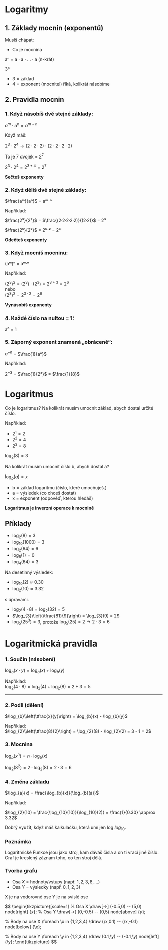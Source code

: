 # Logaritmy

## 1. Základy mocnin (exponentů)

Musíš chápat:
- Co je mocnina

aⁿ = a · a · ... · a (n-krát)

3⁴  
- 3 = základ  
- 4 = exponent (mocnitel) říká, kolikrát násobíme  

## 2. Pravidla mocnin

### 1. Když násobíš dvě stejné základy:

$a^{m} \cdot a^{n} = a^{m+n}$

Když máš:  

$2^{3} \cdot 2^{4} → (2 \cdot 2 \cdot 2) \cdot (2 \cdot 2 \cdot 2 \cdot 2)$  

To je 7 dvojek = $2^{7}$  

$2^{3} \cdot 2^{4} = 2^{3+4} = 2^{7}$

**Sečteš exponenty**

### 2. Když dělíš dvě stejné základy:

$\frac{aᵐ}{aⁿ}$ = aᵐ⁻ⁿ

Například:

$\frac{2⁵}{2²}$ = $\frac{(2·2·2·2·2)}{(2·2)}$  = 2³

$\frac{2⁵}{2²}$ = 2⁵⁻² = 2³

**Odečteš exponenty**

### 3. Když mocníš mocninu:

(aᵐ)ⁿ = aᵐ·ⁿ

Například:

$(2^{3})^{2} = (2^{3}) \cdot (2^{3}) = 2^{3+3} = 2^{6}$  
nebo  
$(2^{3})^{2} = 2^{3 \cdot 2} = 2^{6}$

**Vynásobíš exponenty**

### 4. Každé číslo na nultou = 1:

a⁰ = 1

### 5. Záporný exponent znamená „obráceně“:

$a^{-n}$ = $\frac{1}{aⁿ}$

Například:

$2^{-3}$ = $\frac{1}{2³}$ = $\frac{1}{8}$


# Logaritmus

Co je logaritmus?
Na kolikrát musím umocnit základ, abych dostal určité číslo.

Například:
- $2^{1} = 2$
- $2^{2} = 4$
- $2^{3} = 8$

$\log_{2}(8) = 3$

Na kolikrát musím umocnit číslo b, abych dostal a?

$\log_{b}(a) = x$

- b = základ logaritmu (číslo, které umocňuješ.)
- a = výsledek (co chceš dostat) 
- x = exponent (odpověď, kterou hledáš)

**Logaritmus je inverzní operace k mocnině**

## Příklady

- $\log_{2}(8) = 3$
- $\log_{10}(1000) = 3$
- $\log_{2}(64) = 6$
- $\log_{5}(1) = 0$
- $\log_{4}(64) = 3$

Na desetinný výsledek: 
- $\log_{10}(2) \approx 0.30$
- $\log_{2}(10) \approx 3.32$


s úpravami.

- $\log_{2}(4 \cdot 8) = \log_{2}(32) = 5$
- $\log_{3}\\left(\tfrac{81}{9}\right) = \log_{3}(9) = 2$
- $\log_{5}(25^{3}) = 3$, protože $\log_{5}(25) = 2 → 2 \cdot 3 = 6$


# Logaritmická pravidla

### 1. Součin (násobení)

$\log_{b}(x \cdot y) = \log_{b}(x) + \log_{b}(y)$

Například:  
$\log_{2}(4 \cdot 8) = \log_{2}(4) + \log_{2}(8) = 2 + 3 = 5$

---

### 2. Podíl (dělení)

$\log_{b}\\left(\tfrac{x}{y}\right) = \log_{b}(x) - \log_{b}(y)$

Například:  
$\log_{2}\\left(\tfrac{8}{2}\right) = \log_{2}(8) - \log_{2}(2) = 3 - 1 = 2$


### 3. Mocnina

$\log_{b}(x^{n}) = n \cdot \log_{b}(x)$


$\log_{2}(8^{2}) = 2 \cdot \log_{2}(8) = 2 \cdot 3 = 6$

### 4. Změna základu

$\log_{a}(x) = \frac{\log_{b}(x)}{\log_{b}(a)}$

Například:

$\log_{2}(10) = \frac{\log_{10}(10)}{\log_{10}(2)} = \frac{1}{0.30} \approx 3.32$

Dobrý využít, když máš kalkulačku, která umí jen log $log_{10}$.

### Poznámka
Logaritmické Funkce jsou jako stroj, kam dáváš čísla a on ti vrací jiné číslo. Graf je kreslený záznam toho, co ten stroj dělá.


### Tvorba grafu
- Osa $X$ = hodnoty/vstupy (např. $1,2,3,8,\dots$)  
- Osa $Y$ = výsledky (např. $0,1,2,3$)  

X je na vodorovné ose
Y je na svislé ose



$$
\begin{tikzpicture}[scale=1]
  % Osa X
  \draw[->] (-0.5,0) -- (5,0) node[right] {$x$};
  % Osa Y
  \draw[->] (0,-0.5) -- (0,5) node[above] {$y$};

  % Body na ose X
  \foreach \x in {1,2,3,4}
    \draw (\x,0.1) -- (\x,-0.1) node[below] {\x};

  % Body na ose Y
  \foreach \y in {1,2,3,4}
    \draw (0.1,\y) -- (-0.1,\y) node[left] {\y};
\end{tikzpicture}
$$